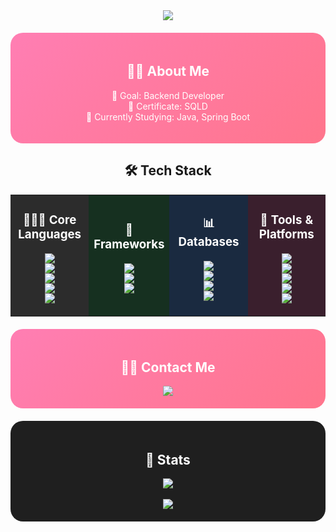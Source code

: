 <!-- Welcome Banner -->
<div align="center">
  <img src="https://capsule-render.vercel.app/api?type=waving&color=gradient&height=240&text=Welcome%20to%20kimSummerrain's%20GitHub!&animation=twinkling&fontColor=ffffff&fontSize=40" />
</div>

<!-- About Me -->
<div align="center" style="background: linear-gradient(135deg, #ff7eb3, #ff758c); border-radius:20px; padding:20px; margin:20px 0; color:white;">
  <h2>👩‍💻 About Me</h2>
  <ul style="list-style:none; padding:0;">
    <li>🎯 Goal: Backend Developer</li>
    <li>📖 Certificate: SQLD</li>
    <li>🌱 Currently Studying: Java, Spring Boot</li>
  </ul>
</div>

<!-- Tech Stack -->
<h2 align="center">🛠️ Tech Stack</h2>

<table align="center">
  <tr>
    <!-- Core Languages -->
    <td width="25%" bgcolor="#2c2c2c">
      <h3 align="center" style="color:white;">👩🏻‍💻 Core Languages</h3>
      <p align="center">
        <img src="https://img.shields.io/badge/Java-007396?style=flat-square&logo=Java&logoColor=white" /><br>
        <img src="https://img.shields.io/badge/Python-3776AB?style=flat-square&logo=Python&logoColor=white" /><br>
        <img src="https://img.shields.io/badge/HTML5-E34F26?style=flat-square&logo=HTML5&logoColor=white" /><br>
        <img src="https://img.shields.io/badge/CSS3-1572B6?style=flat-square&logo=CSS3&logoColor=white" /><br>
        <img src="https://img.shields.io/badge/JavaScript-F7DF1E?style=flat-square&logo=JavaScript&logoColor=black" />
      </p>
    </td>
    
<!-- Frameworks -->
<td width="25%" bgcolor="#163020">
  <h3 align="center"><font color="white">🌱 Frameworks</font></h3>
  <p align="center">
    <img src="https://img.shields.io/badge/Spring%20Boot-6DB33F?style=flat-square&logo=springboot&logoColor=white" /><br>
    <img src="https://img.shields.io/badge/Django-092E20?style=flat-square&logo=django&logoColor=white" /><br>
    <img src="https://img.shields.io/badge/Flask-000000?style=flat-square&logo=flask&logoColor=white" />
  </p>
</td>

<!-- Databases -->
<td width="25%" bgcolor="#1a2a40">
  <h3 align="center"><font color="white">📊 Databases</font></h3>
  <p align="center">
    <img src="https://img.shields.io/badge/MySQL-4479A1?style=flat-square&logo=mysql&logoColor=white" /><br>
    <img src="https://img.shields.io/badge/MariaDB-003545?style=flat-square&logo=mariadb&logoColor=white" /><br>
    <img src="https://img.shields.io/badge/MongoDB-47A248?style=flat-square&logo=mongodb&logoColor=white" /><br>
    <img src="https://img.shields.io/badge/SQLite-003B57?style=flat-square&logo=sqlite&logoColor=white" />
  </p>
</td>

<!-- Tools -->
<td width="25%" bgcolor="#3a1f2d">
  <h3 align="center"><font color="white">🧭 Tools & Platforms</font></h3>
  <p align="center">
    <img src="https://img.shields.io/badge/Git-F05032?style=flat-square&logo=Git&logoColor=white" /><br>
    <img src="https://img.shields.io/badge/GitHub-181717?style=flat-square&logo=GitHub&logoColor=white" /><br>
    <img src="https://img.shields.io/badge/Docker-2496ED?style=flat-square&logo=docker&logoColor=white" /><br>
    <img src="https://img.shields.io/badge/AWS-232F3E?style=flat-square&logo=amazonaws&logoColor=white" /><br>
    <img src="https://img.shields.io/badge/Nginx-009639?style=flat-square&logo=nginx&logoColor=white" />
  </p>
</td>
  </tr>
</table>

<!-- Contact -->
<div align="center" style="background: linear-gradient(135deg, #ff7eb3, #ff758c); border-radius:20px; padding:20px; margin:20px 0; color:white;">
  <h2>🧑‍💻 Contact Me</h2>
  <a href="mailto:gbs06193@gmail.com">
    <img src="https://img.shields.io/badge/Gmail-EA4335?style=flat-square&logo=Gmail&logoColor=white">
  </a>
</div>

<!-- Stats -->
<div align="center" style="background:#1f1f1f; border-radius:20px; padding:20px; margin:20px 0;">
  <h2 style="color:white;">🏅 Stats</h2>
  <img src="https://github-readme-stats.vercel.app/api?username=kimSummerrain&show_icons=true&bg_color=1f1f1f&title_color=ffffff&text_color=ffffff" />
  <br><br>
  <img src="https://github-readme-streak-stats.herokuapp.com?user=kimSummerrain&theme=dark&hide_border=true" />
</div>
